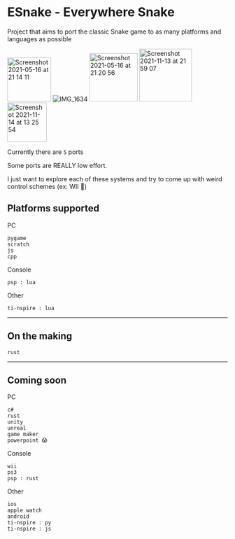 # ESnake - Everywhere Snake
Project that aims to port the classic Snake game to as many platforms and languages as possible

<img width="100" alt="Screenshot 2021-05-16 at 21 14 11" src="https://user-images.githubusercontent.com/82064173/118411295-b34fe880-b68b-11eb-9726-c7a09aa93551.png"> ![IMG_1634](https://user-images.githubusercontent.com/82064173/118411372-1b9eca00-b68c-11eb-9a9d-0016b2e2f67d.jpg) <img width="110" alt="Screenshot 2021-05-16 at 21 20 56" src="https://user-images.githubusercontent.com/82064173/118411468-a41d6a80-b68c-11eb-9b38-1d762b0b1a4b.png">
<img width="120" alt="Screenshot 2021-11-13 at 21 59 07" src="https://user-images.githubusercontent.com/82064173/141660266-d5894c4c-2374-446c-af89-d27bac62d930.jpg">
<img width="90" alt="Screenshot 2021-11-14 at 13 25 54" src="https://user-images.githubusercontent.com/82064173/141683567-ad895698-143e-4295-b566-4501755971ad.jpg">



Currently there are `5` ports

Some ports are REALLY low effort.

I just want to explore each of these systems and try to come up with weird control schemes (ex: WII 🤗)

## Platforms supported

PC
```
pygame
scratch
js
cpp
```

Console
```
psp : lua
```

Other
```
ti-nspire : lua
```
___
## On the making
```
rust
```
___
## Coming soon

PC
```
c#
rust
unity
unreal
game maker
powerpoint 😱
```

Console
```
wii
ps3
psp : rust
```

Other
```
ios
apple watch
android
ti-nspire : py
ti-nspire : js
```
